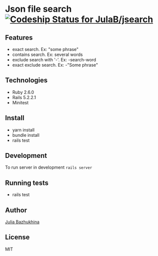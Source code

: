 # Json file search &nbsp;&nbsp;&nbsp;&nbsp;[![Codeship Status for JulaB/jsearch](https://app.codeship.com/projects/48232120-2908-0137-97f3-6a22c15cbb13/status?branch=master)](https://app.codeship.com/projects/330918)

## Features
* exact search. Ex: "some phrase"
* contains search. Ex: several words
* exclude search with '-'. Ex: -search-word
* exact exclude search. Ex: -"Some phrase"

## Technologies
* Ruby 2.6.0
* Rails 5.2.2.1
* Minitest

## Install
* yarn install
* bundle install
* rails test

## Development
To run server in development `rails server`

## Running tests
* rails test

## Author
[Julia Bazhukhina](https://github.com/JulaB)

## License
MIT

